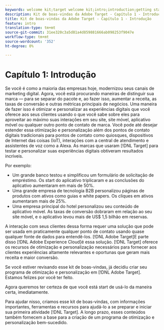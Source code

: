 ```yaml
---
keywords: welcome kit;target welcome kit;intro;introduction;getting started
description: Kit de boas-vindas da Adobe Target - Capítulo 1 - Introdução
title: Kit de boas-vindas da Adobe Target - Capítulo 1 - Introdução
feature: intro
translation-type: tm+mt
source-git-commit: 31ee320c3a5d81a4d859881666ab098253f9047e
workflow-type: tm+mt
source-wordcount: '352'
ht-degree: 0%

---
```



# Capítulo 1: Introdução

Se você é como a maioria das empresas hoje, modernizou seus canais de marketing digital. Agora, você está procurando maneiras de distinguir sua marca — para se separar do pacote e, ao fazer isso, aumentar a receita, as taxas de conversão e outras métricas principais de negócios. Uma maneira de fazer isso é otimizar e personalizar as experiências digitais que você oferece aos seus clientes usando o que você sabe sobre eles para aproveitar ao máximo suas interações em seu site, site móvel, aplicativo móvel ou qualquer outro ponto de contato de marca. Você pode até desejar estender essa otimização e personalização além dos pontos de contato digitais tradicionais para pontos de contato como quiosques, dispositivos de Internet das coisas (IoT), interações com a central de atendimento e assistentes de voz como a Alexa. As marcas que usaram [!DNL Target] para testar e personalizar suas experiências digitais obtiveram resultados incríveis.

Por exemplo:

* Um grande banco testou e simplificou um formulário de solicitação de empréstimo. Os start do aplicativo triplicaram e as conclusões do aplicativo aumentaram em mais de 50%.
* Uma grande empresa de tecnologia B2B personalizou páginas de produtos com ativos como guias e white papers. Os cliques em ativos aumentaram mais de 25%.
* Uma empresa principal do hotel personalizou seu conteúdo de aplicativo móvel. As taxas de conversão dobraram em relação ao seu site móvel, e o aplicativo levou mais de US$ 1,5 bilhão em reservas.

A interação com seus clientes dessa forma requer uma solução que pode ser usada em praticamente qualquer ponto de contato usando quase qualquer fonte de dados para entendê-los. [!DNL Adobe Target]E parte disso  [!DNL Adobe Experience Cloud]é essa solução. [!DNL Target] oferece os recursos de otimização e personalização necessários para fornecer aos clientes experiências altamente relevantes e oportunas que geram mais receita e maior conversão.

Se você estiver revisando esse kit de boas-vindas, já decidiu criar seu programa de otimização e personalização em [!DNL Adobe Target]. Estamos felizes por você ter feito.

Agora queremos ter certeza de que você está start de usá-lo da maneira certa, imediatamente.

Para ajudar nisso, criamos esse kit de boas-vindas, com informações importantes, ferramentas e recursos para ajudá-lo a se preparar e iniciar sua primeira atividade [!DNL Target]. A longo prazo, esses conteúdos também fornecem a base para a criação de um programa de otimização e personalização bem-sucedido.

